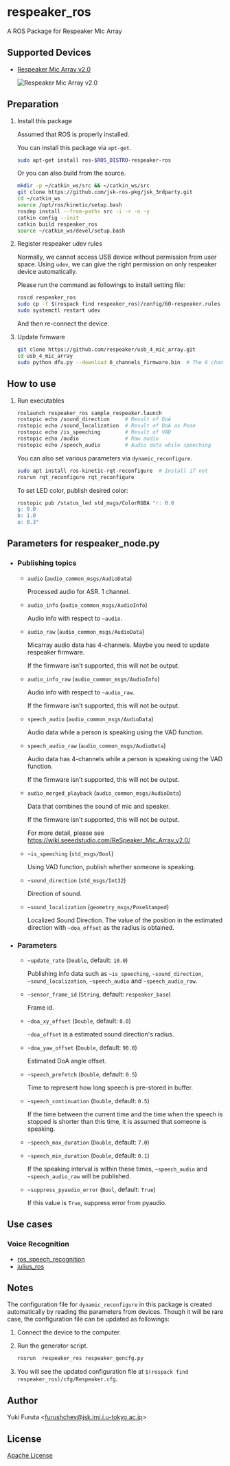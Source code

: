 respeaker_ros
=============

A ROS Package for Respeaker Mic Array


## Supported Devices

- [Respeaker Mic Array v2.0](http://wiki.seeedstudio.com/ReSpeaker_Mic_Array_v2.0/)

    ![Respeaker Mic Array v2.0](https://github.com/SeeedDocument/ReSpeaker_Mic_Array_V2/raw/master/img/Hardware%20Overview.png)

## Preparation

1. Install this package

    Assumed that ROS is properly installed.

    You can install this package via `apt-get`.

    ```bash
    sudo apt-get install ros-$ROS_DISTRO-respeaker-ros
    ```

    Or you can also build from the source.

    ```bash
    mkdir -p ~/catkin_ws/src && ~/catkin_ws/src
    git clone https://github.com/jsk-ros-pkg/jsk_3rdparty.git
    cd ~/catkin_ws
    source /opt/ros/kinetic/setup.bash
    rosdep install --from-paths src -i -r -n -y
    catkin config --init
    catkin build respeaker_ros
    source ~/catkin_ws/devel/setup.bash
    ```

1. Register respeaker udev rules

    Normally, we cannot access USB device without permission from user space.
    Using `udev`, we can give the right permission on only respeaker device automatically.

    Please run the command as followings to install setting file:

    ```bash
    roscd respeaker_ros
    sudo cp -f $(rospack find respeaker_ros)/config/60-respeaker.rules /etc/udev/rules.d/60-respeaker.rules
    sudo systemctl restart udev
    ```

    And then re-connect the device.

1. Update firmware

    ```bash
    git clone https://github.com/respeaker/usb_4_mic_array.git
    cd usb_4_mic_array
    sudo python dfu.py --download 6_channels_firmware.bin  # The 6 channels version 
    ```

## How to use

1. Run executables

    ```bash
    roslaunch respeaker_ros sample_respeaker.launch
    rostopic echo /sound_direction     # Result of DoA
    rostopic echo /sound_localization  # Result of DoA as Pose
    rostopic echo /is_speeching        # Result of VAD
    rostopic echo /audio               # Raw audio
    rostopic echo /speech_audio        # Audio data while speeching
    ```

    You can also set various parameters via `dynamic_reconfigure`.

    ```bash
    sudo apt install ros-kinetic-rqt-reconfigure  # Install if not
    rosrun rqt_reconfigure rqt_reconfigure
    ```

    To set LED color, publish desired color:

    ```bash
    rostopic pub /status_led std_msgs/ColorRGBA "r: 0.0
    g: 0.0
    b: 1.0
    a: 0.3"
    ```

## Parameters for respeaker_node.py

  - ### Publishing topics

    - `audio` (`audio_common_msgs/AudioData`)

      Processed audio for ASR. 1 channel.

    - `audio_info` (`audio_common_msgs/AudioInfo`)

      Audio info with respect to `~audio`.

    - `audio_raw` (`audio_common_msgs/AudioData`)

      Micarray audio data has 4-channels. Maybe you need to update respeaker firmware.

      If the firmware isn't supported, this will not be output.

    - `audio_info_raw` (`audio_common_msgs/AudioInfo`)

      Audio info with respect to `~audio_raw`.

      If the firmware isn't supported, this will not be output.

    - `speech_audio` (`audio_common_msgs/AudioData`)

      Audio data while a person is speaking using the VAD function.

    - `speech_audio_raw` (`audio_common_msgs/AudioData`)

      Audio data has 4-channels while a person is speaking using the VAD function.

      If the firmware isn't supported, this will not be output.

    - `audio_merged_playback` (`audio_common_msgs/AudioData`)

      Data that combines the sound of mic and speaker.

      If the firmware isn't supported, this will not be output.

      For more detail, please see https://wiki.seeedstudio.com/ReSpeaker_Mic_Array_v2.0/

    - `~is_speeching` (`std_msgs/Bool`)

      Using VAD function, publish whether someone is speaking.

    - `~sound_direction` (`std_msgs/Int32`)

      Direction of sound.

    - `~sound_localization` (`geometry_msgs/PoseStamped`)

      Localized Sound Direction. The value of the position in the estimated direction with `~doa_offset` as the radius is obtained.

  - ### Parameters

    - `~update_rate` (`Double`, default: `10.0`)

      Publishing info data such as `~is_speeching`, `~sound_direction`, `~sound_localization`, `~speech_audio` and `~speech_audio_raw`.

    - `~sensor_frame_id` (`String`, default: `respeaker_base`)

      Frame id.

    - `~doa_xy_offset` (`Double`, default: `0.0`)

      `~doa_offset` is a estimated sound direction's radius.

    - `~doa_yaw_offset` (`Double`, default: `90.0`)

      Estimated DoA angle offset.

    - `~speech_prefetch` (`Double`, default: `0.5`)

      Time to represent how long speech is pre-stored in buffer.

    - `~speech_continuation` (`Double`, default: `0.5`)

      If the time between the current time and the time when the speech is stopped is shorter than this time,
      it is assumed that someone is speaking.

    - `~speech_max_duration` (`Double`, default: `7.0`)

    - `~speech_min_duration` (`Double`, default: `0.1`)

       If the speaking interval is within these times, `~speech_audio` and `~speech_audio_raw` will be published.

    - `~suppress_pyaudio_error` (`Bool`, default: `True`)

      If this value is `True`, suppress error from pyaudio.

## Use cases

### Voice Recognition

- [ros_speech_recognition](https://github.com/jsk-ros-pkg/jsk_3rdparty/tree/master/ros_speech_recognition)
- [julius_ros](http://wiki.ros.org/julius_ros)

## Notes

The configuration file for `dynamic_reconfigure` in this package is created automatically by reading the parameters from devices.
Though it will be rare case, the configuration file can be updated as followings:

1. Connect the device to the computer.
1. Run the generator script.

    ```bash
    rosrun  respeaker_ros respeaker_gencfg.py
    ```
1. You will see the updated configuration file at `$(rospack find respeaker_ros)/cfg/Respeaker.cfg`.


## Author

Yuki Furuta <<furushchev@jsk.imi.i.u-tokyo.ac.jp>>

## License

[Apache License](LICENSE)
